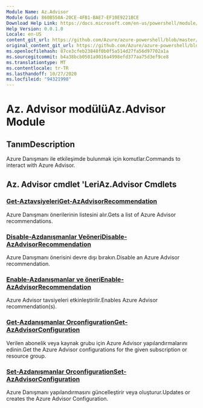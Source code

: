 ```yaml
---
Module Name: Az.Advisor
Module Guid: 860B550A-20CE-4FB1-BAE7-EF10E9221BCE
Download Help Link: https://docs.microsoft.com/en-us/powershell/module/az.advisor
Help Version: 0.0.1.0
Locale: en-US
content_git_url: https://github.com/Azure/azure-powershell/blob/master/src/Advisor/Advisor/help/Az.Advisor.md
original_content_git_url: https://github.com/Azure/azure-powershell/blob/master/src/Advisor/Advisor/help/Az.Advisor.md
ms.openlocfilehash: 87ce3cfeb23848f0b0f5a514d27fa56d97702a1a
ms.sourcegitcommit: b4a38bcb0501a9016a4998efd377aa75d3ef9ce8
ms.translationtype: MT
ms.contentlocale: tr-TR
ms.lasthandoff: 10/27/2020
ms.locfileid: "94321998"
---
```

# <span data-ttu-id="00c5d-101">Az. Advisor modülü</span><span class="sxs-lookup"><span data-stu-id="00c5d-101">Az.Advisor Module</span></span>
## <span data-ttu-id="00c5d-102">Tanım</span><span class="sxs-lookup"><span data-stu-id="00c5d-102">Description</span></span>
<span data-ttu-id="00c5d-103">Azure Danışmanı ile etkileşimde bulunmak için komutlar.</span><span class="sxs-lookup"><span data-stu-id="00c5d-103">Commands to interact with Azure Advisor.</span></span>

## <span data-ttu-id="00c5d-104">Az. Advisor cmdlet 'Leri</span><span class="sxs-lookup"><span data-stu-id="00c5d-104">Az.Advisor Cmdlets</span></span>
### [<span data-ttu-id="00c5d-105">Get-Aztavsiyeleri</span><span class="sxs-lookup"><span data-stu-id="00c5d-105">Get-AzAdvisorRecommendation</span></span>](Get-AzAdvisorRecommendation.md)
<span data-ttu-id="00c5d-106">Azure Danışmanı önerilerinin listesini alır.</span><span class="sxs-lookup"><span data-stu-id="00c5d-106">Gets a list of Azure Advisor recommendations.</span></span>

### [<span data-ttu-id="00c5d-107">Disable-Azdanışmanlar Veöneri</span><span class="sxs-lookup"><span data-stu-id="00c5d-107">Disable-AzAdvisorRecommendation</span></span>](Disable-AzAdvisorRecommendation.md)
<span data-ttu-id="00c5d-108">Azure Danışmanı önerisini devre dışı bırakın.</span><span class="sxs-lookup"><span data-stu-id="00c5d-108">Disable an Azure Advisor recommendation.</span></span>

### [<span data-ttu-id="00c5d-109">Enable-Azdanışmanlar ve öneri</span><span class="sxs-lookup"><span data-stu-id="00c5d-109">Enable-AzAdvisorRecommendation</span></span>](Enable-AzAdvisorRecommendation.md)
<span data-ttu-id="00c5d-110">Azure Advisor tavsiyeleri etkinleştirilir.</span><span class="sxs-lookup"><span data-stu-id="00c5d-110">Enables Azure Advisor recommendation(s).</span></span>

### [<span data-ttu-id="00c5d-111">Get-Azdanışmanlar Orconfiguration</span><span class="sxs-lookup"><span data-stu-id="00c5d-111">Get-AzAdvisorConfiguration</span></span>](Get-AzAdvisorConfiguration.md)
<span data-ttu-id="00c5d-112">Verilen abonelik veya kaynak grubu için Azure Advisor yapılandırmalarını edinin.</span><span class="sxs-lookup"><span data-stu-id="00c5d-112">Get the Azure Advisor configurations for the given subscription or resource group.</span></span>

### [<span data-ttu-id="00c5d-113">Set-Azdanışmanlar Orconfiguration</span><span class="sxs-lookup"><span data-stu-id="00c5d-113">Set-AzAdvisorConfiguration</span></span>](Set-AzAdvisorConfiguration.md)
<span data-ttu-id="00c5d-114">Azure Danışmanı yapılandırmasını güncelleştirir veya oluşturur.</span><span class="sxs-lookup"><span data-stu-id="00c5d-114">Updates or creates the Azure Advisor Configuration.</span></span>
